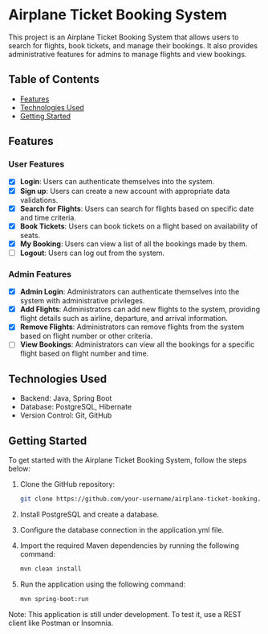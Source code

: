 # Airplane Ticket Booking System

This project is an Airplane Ticket Booking System that allows users to search for flights, book tickets, and manage their bookings. It also provides administrative features for admins to manage flights and view bookings.

## Table of Contents

- [Features](#features)
- [Technologies Used](#technologies-used)
- [Getting Started](#getting-started)

## Features

### User Features

- [x] **Login**: Users can authenticate themselves into the system.
- [x] **Sign up**: Users can create a new account with appropriate data validations.
- [x] **Search for Flights**: Users can search for flights based on specific date and time criteria.
- [x] **Book Tickets**: Users can book tickets on a flight based on availability of seats.
- [x] **My Booking**: Users can view a list of all the bookings made by them.
- [ ] **Logout**: Users can log out from the system.

### Admin Features

- [x] **Admin Login**: Administrators can authenticate themselves into the system with administrative privileges.
- [x] **Add Flights**: Administrators can add new flights to the system, providing flight details such as airline, departure, and arrival information.
- [x] **Remove Flights**: Administrators can remove flights from the system based on flight number or other criteria.
- [ ] **View Bookings**: Administrators can view all the bookings for a specific flight based on flight number and time.

## Technologies Used

- Backend: Java, Spring Boot
- Database: PostgreSQL, Hibernate
- Version Control: Git, GitHub

## Getting Started

To get started with the Airplane Ticket Booking System, follow the steps below:

1. Clone the GitHub repository:

   ```bash
   git clone https://github.com/your-username/airplane-ticket-booking.git
    ```
2. Install PostgreSQL and create a database.

3. Configure the database connection in the application.yml file.

4. Import the required Maven dependencies by running the following command:
   ```bash
   mvn clean install
   ```
5. Run the application using the following command:
   ```bash
   mvn spring-boot:run
    ```
   
Note: This application is still under development. To test it, use a REST client like Postman or Insomnia.
